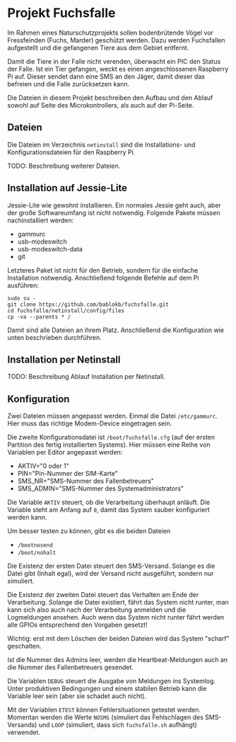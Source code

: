 Projekt Fuchsfalle
==================

Im Rahmen eines Naturschutzprojekts sollen bodenbrütende Vögel vor
Fressfeinden (Fuchs, Marder) geschützt werden. Dazu werden Fuchsfallen
aufgestellt und die gefangenen Tiere aus dem Gebiet entfernt.

Damit die Tiere in der Falle nicht verenden, überwacht ein PIC den
Status der Falle. Ist ein Tier gefangen, weckt es einen angeschlossenen
Raspberry Pi auf. Dieser sendet dann eine SMS an den Jäger, damit
dieser das befreien und die Falle zurücksetzen kann.

Die Dateien in diesem Projekt beschreiben den Aufbau und den Ablauf
sowohl auf Seite des Microkontrollers, als auch auf der Pi-Seite.


Dateien
-------

Die Dateien im Verzeichnis `netinstall` sind die Installations- und
Konfigurationsdateien für den Raspberry Pi.

TODO: Beschreibung weiterer Dateien.


Installation auf Jessie-Lite
----------------------------

Jessie-Lite wie gewohnt installieren. Ein normales Jessie geht auch,
aber der große Softwareumfang ist nicht notwendig. Folgende Pakete
müssen nachinstalliert werden:

  - gammurc
  - usb-modeswitch
  - usb-modeswitch-data
  - git

Letzteres Paket ist nicht für den Betrieb, sondern für die einfache
Installation notwendig. Anschließend folgende Befehle auf dem Pi
ausführen:

    sudo su -
    git clone https://github.com/bablokb/fuchsfalle.git
    cd fuchsfalle/netinstall/config/files
    cp -va --parents * /

Damit sind alle Dateien an ihrem Platz. Anschließend die Konfiguration
wie unten beschrieben durchführen.


Installation per Netinstall
---------------------------

TODO: Beschreibung Ablauf Installation per Netinstall.


Konfiguration
-------------

Zwei Dateien müssen angepasst werden. Einmal die Datei `/etc/gammurc`.
Hier muss das richtige Modem-Device eingetragen sein.

Die zweite Konfigurationsdatei ist `/boot/fuchsfalle.cfg` (auf der ersten
Partition des fertig installierten Systems). Hier müssen eine Reihe von
Variablen per Editor angepasst werden:

  - AKTIV="0 oder 1"
  - PIN="Pin-Nummer der SIM-Karte"
  - SMS_NR="SMS-Nummer des Fallenbetreuers"
  - SMS_ADMIN="SMS-Nummer des Systemadministrators"

Die Variable `AKTIV` steuert, ob die Verarbeitung überhaupt anläuft. Die
Variable steht am Anfang auf `0`, damit das System sauber konfiguriert
werden kann. 

Um besser testen zu können, gibt es die beiden Dateien

  - `/bootnosend`
  - `/boot/nohalt`

Die Existenz der ersten Datei steuert den SMS-Versand. Solange es die
Datei gibt (Inhalt egal), wird der Versand nicht ausgeführt, sondern
nur simuliert.

Die Existenz der zweiten Datei steuert das Verhalten am Ende der
Verarbeitung. Solange die Datei existiert, fährt das System nicht runter,
man kann sich also auch nach der Verarbeitung anmelden und die
Logmeldungen ansehen. Auch wenn das System nicht runter fährt werden
alle GPIOs entsprechend den Vorgaben gesetzt!

Wichtig: erst mit dem Löschen der beiden Dateien wird das System "scharf" 
geschalten.

Ist die Nummer des Admins leer, werden die Heartbeat-Meldungen auch an
die Nummer des Fallenbetreuers gesendet.

Die Variablen `DEBUG` steuert die Ausgabe von Meldungen ins Systemlog.
Unter produktiven Bedingungen und einem stabilen Betrieb kann die
Variable leer sein (aber sie schadet auch nicht).

Mit der Variablen `ETEST` können Fehlersituationen getestet werden.
Momentan werden die Werte `NOSMS` (simuliert das Fehlschlagen des
SMS-Versands) und `LOOP` (simuliert, dass sich `fuchsfalle.sh` aufhängt)
verwendet.

